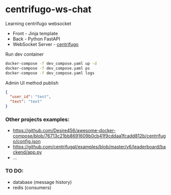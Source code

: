 # centrifugo-ws-chat

Learning centrifugo websocket

- Front - Jinja template
- Back - Python FastAPI
- WebSocket Server - [centrifugo](https://github.com/centrifugal/centrifugo)

Run dev container
```sh
docker-compose -f dev_compose.yaml up -d
docker-compose -f dev_compose.yaml ps
docker-compose -f dev_compose.yaml logs
```


Admin UI method publish
```json
{
  "user_id": "test",
  "text": "text"
}
```


### Other projects examples:
- https://github.com/Desire456/awesome-docker-compose/blob/76713c21bb8691609b0cb41f9cddaa1fcadd812b/centrifugo/config.json
- https://github.com/centrifugal/examples/blob/master/v6/leaderboard/backend/app.py
- ...


### TO DO:
- database (message history)
- redis (consumers)
